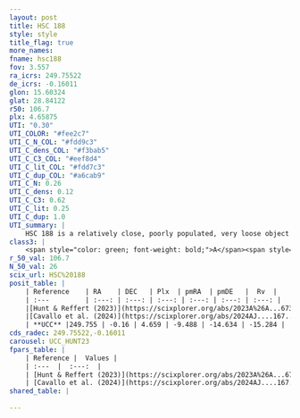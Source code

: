 ```yaml
---
layout: post
title: HSC 188
style: style
title_flag: true
more_names: 
fname: hsc188
fov: 3.557
ra_icrs: 249.75522
de_icrs: -0.16011
glon: 15.60324
glat: 28.84122
r50: 106.7
plx: 4.65875
UTI: "0.30"
UTI_COLOR: "#fee2c7"
UTI_C_N_COL: "#fdd9c3"
UTI_C_dens_COL: "#f3bab5"
UTI_C_C3_COL: "#eef8d4"
UTI_C_lit_COL: "#fdd7c3"
UTI_C_dup_COL: "#a6cab9"
UTI_C_N: 0.26
UTI_C_dens: 0.12
UTI_C_C3: 0.62
UTI_C_lit: 0.25
UTI_C_dup: 1.0
UTI_summary: |
    HSC 188 is a relatively close, poorly populated, very loose object of intermediate C3 quality. It was recently reported in the literature.
class3: |
    <span style="color: green; font-weight: bold;">A</span><span style="color: red; font-weight: bold;">C</span>
r_50_val: 106.7
N_50_val: 26
scix_url: HSC%20188
posit_table: |
    | Reference    | RA    | DEC   | Plx  | pmRA  | pmDE   |  Rv  |
    | :---         | :---: | :---: | :---: | :---: | :---: | :---: |
    |[Hunt & Reffert (2023)](https://scixplorer.org/abs/2023A%26A...673A.114H) | 250.002 | -0.604 | 4.662 | -9.223 | -14.522 | -17.303 |
    |[Cavallo et al. (2024)](https://scixplorer.org/abs/2024AJ....167...12C) | 249.723 | -0.57 | 4.66 | -- | -- | -- |
    | **UCC** |249.755 | -0.16 | 4.659 | -9.488 | -14.634 | -15.284 | 
cds_radec: 249.75522,-0.16011
carousel: UCC_HUNT23
fpars_table: |
    | Reference |  Values |
    | :---  |  :---:  |
    | [Hunt & Reffert (2023)](https://scixplorer.org/abs/2023A%26A...673A.114H) | `AV50=0.568, diffAV50=0.703, MOD50=6.699, logAge50=8.645` |
    | [Cavallo et al. (2024)](https://scixplorer.org/abs/2024AJ....167...12C) | `AV50=0.67, dMod50=6.67, logAge50=7.74, [Fe/H]50=0.34` |
shared_table: |
    
---
```

